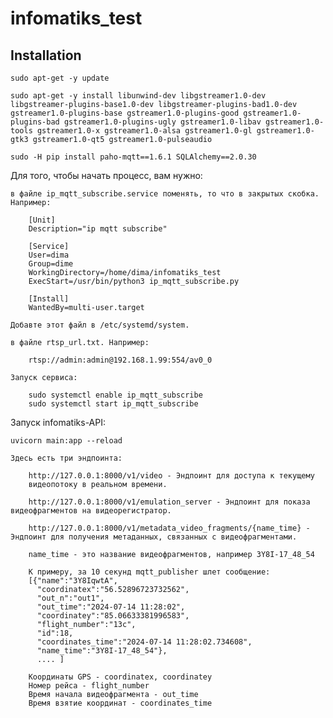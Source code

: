 # infomatiks_test


Installation
------------
    
    sudo apt-get -y update
    
    sudo apt-get -y install libunwind-dev libgstreamer1.0-dev libgstreamer-plugins-base1.0-dev libgstreamer-plugins-bad1.0-dev gstreamer1.0-plugins-base gstreamer1.0-plugins-good gstreamer1.0-plugins-bad gstreamer1.0-plugins-ugly gstreamer1.0-libav gstreamer1.0-tools gstreamer1.0-x gstreamer1.0-alsa gstreamer1.0-gl gstreamer1.0-gtk3 gstreamer1.0-qt5 gstreamer1.0-pulseaudio
    
    sudo -H pip install paho-mqtt==1.6.1 SQLAlchemy==2.0.30


Для того, чтобы начать процесс, вам нужно:

    в файле ip_mqtt_subscribe.service поменять, то что в закрытых скобка.
    Например:

        [Unit]
        Description="ip mqtt subscribe"

        [Service]
        User=dima
        Group=dime
        WorkingDirectory=/home/dima/infomatiks_test
        ExecStart=/usr/bin/python3 ip_mqtt_subscribe.py

        [Install]
        WantedBy=multi-user.target

    Добавте этот файл в /etc/systemd/system.

    в файле rtsp_url.txt. Например:
        
        rtsp://admin:admin@192.168.1.99:554/av0_0

    Запуск сервиса:

        sudo systemctl enable ip_mqtt_subscribe
        sudo systemctl start ip_mqtt_subscribe


Запуск infomatiks-API:
    
    uvicorn main:app --reload

    Здесь есть три эндпоинта:

        http://127.0.0.1:8000/v1/video - Эндпоинт для доступа к текущему
        видеопотоку в реальном времени.
        
        http://127.0.0.1:8000/v1/emulation_server - Эндпоинт для показа видеофрагментов на видеорегистратор.

        http://127.0.0.1:8000/v1/metadata_video_fragments/{name_time} - Эндпоинт для получения метаданных, связанных с видеофрагментами.

        name_time - это название видеофрагментов, например 3Y8I-17_48_54

        К примеру, за 10 секунд mqtt_publisher шлет сообщение:
        [{"name":"3Y8IqwtA",
          "coordinatex":"56.52896723732562",
          "out_n":"out1",
          "out_time":"2024-07-14 11:28:02",
          "coordinatey":"85.06633381996583",
          "flight_number":"13c",
          "id":18,
          "coordinates_time":"2024-07-14 11:28:02.734608",
          "name_time":"3Y8I-17_48_54"},
          .... ]

        Координаты GPS - coordinatex, coordinatey
        Номер рейса - flight_number
        Время начала видеофрагмента - out_time
        Время взятие координат - coordinates_time
